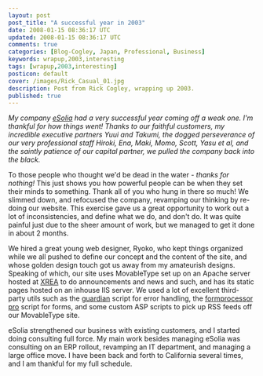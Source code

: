 ```yaml
---           
layout: post
post_title: "A successful year in 2003"
date: 2008-01-15 08:36:17 UTC
updated: 2008-01-15 08:36:17 UTC
comments: true
categories: [Blog-Cogley, Japan, Professional, Business]
keywords: wrapup,2003,interesting
tags: [wrapup,2003,interesting]
posticon: default
cover: /images/Rick_Casual_01.jpg
description: Post from Rick Cogley, wrapping up 2003.
published: true
---
```


_My company [eSolia](http://www.esolia.com) had a very successful year coming off a weak one. I'm thankful for how things went! Thanks to our faithful customers, my incredible executive partners Yuui and Takumi, the dogged perseverance of our very professional staff Hiroki, Ena, Maki, Momo, Scott, Yasu et al, and the saintly patience of our capital partner, we pulled the company back into the black._

<!--more-->

To those people who thought we'd be dead in the water - _thanks for nothing!_ This just shows you how powerful people can be when they set their minds to something. Thank all of you who hung in there so much! We slimmed down, and refocused the company, revamping our thinking by re-doing our website. This exercise gave us a great opportunity to work out a lot of inconsistencies, and define what we do, and don't do. It was quite painful just due to the sheer amount of work, but we managed to get it done in about 2 months. 

We hired a great young web designer, Ryoko, who kept things organized while we all pushed to define our concept and the content of the site, and whose golden design touch got us away from my amateurish designs. Speaking of which, our site uses MovableType set up on an Apache server hosted at [XREA](http://www.xrea.com/) to do announcements and news and such, and has its static pages hosted on an inhouse IIS server. We used a lot of excellent third-party utils such as the [guardian](http://www.xav.com/scripts/guardian/) script for error handling, the [formprocessor pro](http://www.email-form.com/index.html) script for forms, and some custom ASP scripts to pick up RSS feeds off our MovableType site. 

eSolia strengthened our business with existing customers, and I started doing consulting full force. My main work besides managing eSolia was consulting on an ERP rollout, revamping an IT department, and managing a large office move. I have been back and forth to California several times, and I am thankful for my full schedule.
